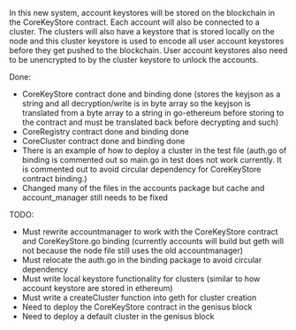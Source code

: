 In this new system, account keystores will be stored on the blockchain in the CoreKeyStore contract. Each account will also
be connected to a cluster. The clusters will also have a keystore that is stored locally on the node and this cluster keystore
is used to encode all user account keystores before they get pushed to the blockchain. User account keystores also need to be unencrypted to by the cluster keystore to unlock the accounts.

Done:
- CoreKeyStore contract done and binding done (stores the keyjson as a string and all decryption/write is in byte array so the
  keyjson is translated from a byte array to a string in go-ethereum before storing to the contract and must be translated back
  before decrypting and such)
- CoreRegistry contract done and binding done
- CoreCluster contract done and binding done
- There is an example of how to deploy a cluster in the test file (auth.go of binding is commented out so main.go in test does
  not work currently. It is commented out to avoid circular dependency for CoreKeyStore contract binding.)
- Changed many of the files in the accounts package but cache and account_manager still needs to be fixed

TODO:
- Must rewrite accountmanager to work with the CoreKeyStore contract and CoreKeyStore.go binding
  (currently accounts will build but geth will not because the node file still uses the old accountmanager)
- Must relocate the auth.go in the binding package to avoid circular dependency
- Must write local keystore functionality for clusters (similar to how account keystore are stored in ethereum)
- Must write a createCluster function into geth for cluster creation
- Need to deploy the CoreKeyStore contract in the genisus block
- Need to deploy a default cluster in the genisus block
